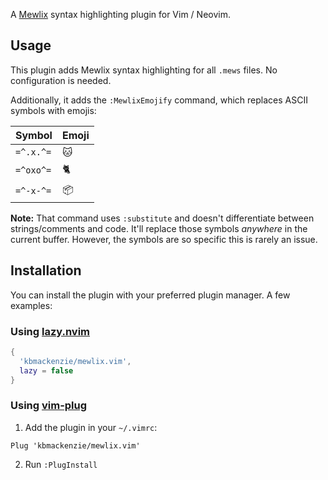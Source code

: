 A [Mewlix](https://github.com/kbmackenzie/mewlix) syntax highlighting plugin for Vim / Neovim.

## Usage

This plugin adds Mewlix syntax highlighting for all `.mews` files. No configuration is needed.

Additionally, it adds the `:MewlixEmojify` command, which replaces ASCII symbols with emojis:

| Symbol    | Emoji |
|-----------|-------|
| `=^.x.^=` | 🐱    |
| `=^oxo^=` | 🐈    |
| `=^-x-^=` | 📦    |

**Note:** That command uses `:substitute` and doesn't differentiate between strings/comments and code. It'll replace those symbols *anywhere* in the current buffer. However, the symbols are so specific this is rarely an issue.

## Installation

You can install the plugin with your preferred plugin manager. A few examples:

### Using [lazy.nvim](https://github.com/folke/lazy.nvim)
```lua
{
  'kbmackenzie/mewlix.vim',
  lazy = false
}
```

### Using [vim-plug](https://github.com/junegunn/vim-plug)

1. Add the plugin in your `~/.vimrc`:
```vim
Plug 'kbmackenzie/mewlix.vim'
```
2. Run `:PlugInstall`
